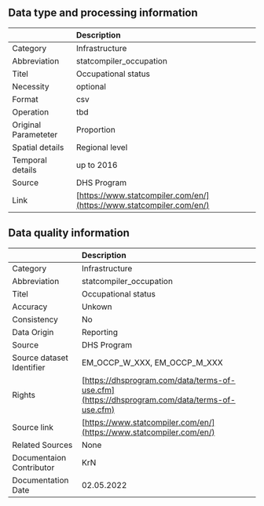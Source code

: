 ## Data type and processing information 

|                      | Description                                                          |
|:---------------------|:---------------------------------------------------------------------|
| Category             | Infrastructure                                                       |
| Abbreviation         | statcompiler_occupation                                              |
| Titel                | Occupational status                                                  |
| Necessity            | optional                                                             |
| Format               | csv                                                                  |
| Operation            | tbd                                                                  |
| Original Parameteter | Proportion                                                           |
| Spatial details      | Regional level                                                       |
| Temporal details     | up to 2016                                                           |
| Source               | DHS Program                                                          |
| Link                 | [https://www.statcompiler.com/en/](https://www.statcompiler.com/en/) |

## Data quality information 

|                           | Description                                                                                  |
|:--------------------------|:---------------------------------------------------------------------------------------------|
| Category                  | Infrastructure                                                                               |
| Abbreviation              | statcompiler_occupation                                                                      |
| Titel                     | Occupational status                                                                          |
| Accuracy                  | Unkown                                                                                       |
| Consistency               | No                                                                                           |
| Data Origin               | Reporting                                                                                    |
| Source                    | DHS Program                                                                                  |
| Source dataset Identifier | EM_OCCP_W_XXX, EM_OCCP_M_XXX                                                                 |
| Rights                    | [https://dhsprogram.com/data/terms-of-use.cfm](https://dhsprogram.com/data/terms-of-use.cfm) |
| Source link               | [https://www.statcompiler.com/en/](https://www.statcompiler.com/en/)                         |
| Related Sources           | None                                                                                         |
| Documentaion Contributor  | KrN                                                                                          |
| Documentation Date        | 02.05.2022                                                                                   |